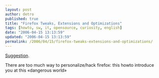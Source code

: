 ```yaml
---
layout: post
author: detro
published: true
title: "Firefox Tweaks, Extensions and Optimizations"
tags: [howto, sw, it, opensource, curiosity, english]
date: "2006-04-15 13:13:59"
updated: "2006-04-15 13:13:59"
permalink: /2006/04/15/firefox-tweaks-extensions-and-optimizations/
---
```


<a href="http://gomeler.com/2006/04/10/firefox-tweaks-extensions-and-optimizations/">Suggestion</a>.

There are too much way to personalize/hack firefox: this howto introduce you at this &laquo;dangerous world&raquo;
